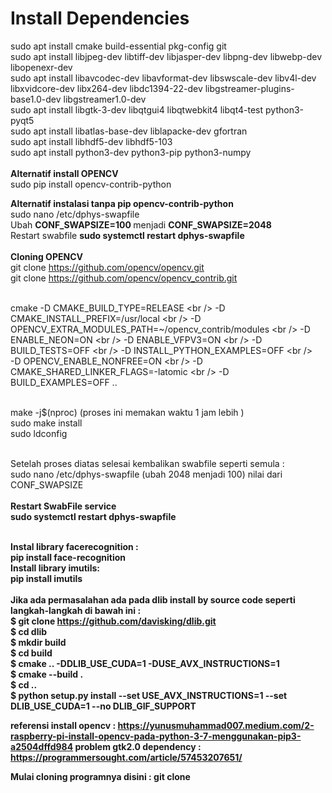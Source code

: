 # Install Dependencies
sudo apt install cmake build-essential pkg-config git <br />
sudo apt install libjpeg-dev libtiff-dev libjasper-dev libpng-dev libwebp-dev libopenexr-dev <br />
sudo apt install libavcodec-dev libavformat-dev libswscale-dev libv4l-dev libxvidcore-dev libx264-dev libdc1394-22-dev libgstreamer-plugins-base1.0-dev libgstreamer1.0-dev <br />
sudo apt install libgtk-3-dev libqtgui4 libqtwebkit4 libqt4-test python3-pyqt5 <br />
sudo apt install libatlas-base-dev liblapacke-dev gfortran <br />
sudo apt install libhdf5-dev libhdf5-103 <br />
sudo apt install python3-dev python3-pip python3-numpy <br />
<br />
<b>Alternatif install OPENCV</b><br />
sudo pip install opencv-contrib-python<br />

<b> Alternatif instalasi tanpa pip opencv-contrib-python</b><br />
sudo nano /etc/dphys-swapfile<br />
Ubah <b>CONF_SWAPSIZE=100 </b> menjadi <b>CONF_SWAPSIZE=2048 </b><br />
Restart swabfile <b>sudo systemctl restart dphys-swapfile</b><br />
<br/>
<b>Cloning OPENCV</b><br />
git clone https://github.com/opencv/opencv.git<br />
git clone https://github.com/opencv/opencv_contrib.git<br /><br />

cmake -D CMAKE_BUILD_TYPE=RELEASE \<br />
-D CMAKE_INSTALL_PREFIX=/usr/local \<br />
-D OPENCV_EXTRA_MODULES_PATH=~/opencv_contrib/modules \<br />
-D ENABLE_NEON=ON \<br />
-D ENABLE_VFPV3=ON \<br />
-D BUILD_TESTS=OFF \<br />
-D INSTALL_PYTHON_EXAMPLES=OFF \<br />	
-D OPENCV_ENABLE_NONFREE=ON \<br />
-D CMAKE_SHARED_LINKER_FLAGS=-latomic \<br />
-D BUILD_EXAMPLES=OFF ..<br />

<br />
make -j$(nproc) (proses ini memakan waktu 1 jam lebih )<br />
sudo make install <br />
sudo ldconfig <br />
<br />

Setelah proses diatas selesai kembalikan swabfile seperti semula : <br />
sudo nano /etc/dphys-swapfile (ubah 2048 menjadi 100) nilai dari CONF_SWAPSIZE <br />
<br />
<b> Restart SwabFile service <br />
sudo systemctl restart dphys-swapfile <br />
<br />

Instal library facerecognition :<br />
pip install face-recognition <br />
Install library imutils:<br />
pip install imutils<br />
<br />
Jika ada permasalahan ada pada dlib install by source code seperti langkah-langkah di bawah ini : <br />
$ git clone https://github.com/davisking/dlib.git <br />
$ cd dlib<br />
$ mkdir build<br />
$ cd build <br />
$ cmake .. -DDLIB_USE_CUDA=1 -DUSE_AVX_INSTRUCTIONS=1<br />
$ cmake --build .<br />
$ cd ..<br />
$ python setup.py install --set USE_AVX_INSTRUCTIONS=1 --set DLIB_USE_CUDA=1 --no DLIB_GIF_SUPPORT <Br />

referensi install opencv : https://yunusmuhammad007.medium.com/2-raspberry-pi-install-opencv-pada-python-3-7-menggunakan-pip3-a2504dffd984
problem gtk2.0 dependency : https://programmersought.com/article/57453207651/

Mulai cloning programnya disini : <b> git clone 
